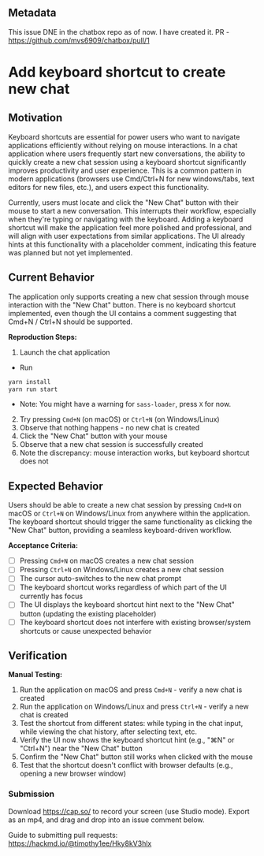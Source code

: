 ## Metadata

This issue DNE in the chatbox repo as of now. I have created it.
PR - https://github.com/mvs6909/chatbox/pull/1

# Add keyboard shortcut to create new chat

## Motivation

Keyboard shortcuts are essential for power users who want to navigate applications efficiently without relying on mouse interactions. In a chat application where users frequently start new conversations, the ability to quickly create a new chat session using a keyboard shortcut significantly improves productivity and user experience. This is a common pattern in modern applications (browsers use Cmd/Ctrl+N for new windows/tabs, text editors for new files, etc.), and users expect this functionality.

Currently, users must locate and click the "New Chat" button with their mouse to start a new conversation. This interrupts their workflow, especially when they're typing or navigating with the keyboard. Adding a keyboard shortcut will make the application feel more polished and professional, and will align with user expectations from similar applications. The UI already hints at this functionality with a placeholder comment, indicating this feature was planned but not yet implemented.

## Current Behavior

The application only supports creating a new chat session through mouse interaction with the "New Chat" button. There is no keyboard shortcut implemented, even though the UI contains a comment suggesting that Cmd+N / Ctrl+N should be supported.

**Reproduction Steps:**

1. Launch the chat application
  - Run 
  ```bash
  yarn install
  yarn run start
  ```
  - Note: You might have a warning for `sass-loader`, press `X` for now.
2. Try pressing `Cmd+N` (on macOS) or `Ctrl+N` (on Windows/Linux)
3. Observe that nothing happens - no new chat is created
4. Click the "New Chat" button with your mouse
5. Observe that a new chat session is successfully created
6. Note the discrepancy: mouse interaction works, but keyboard shortcut does not

## Expected Behavior

Users should be able to create a new chat session by pressing `Cmd+N` on macOS or `Ctrl+N` on Windows/Linux from anywhere within the application. The keyboard shortcut should trigger the same functionality as clicking the "New Chat" button, providing a seamless keyboard-driven workflow.

**Acceptance Criteria:**

- [ ] Pressing `Cmd+N` on macOS creates a new chat session
- [ ] Pressing `Ctrl+N` on Windows/Linux creates a new chat session
- [ ] The cursor auto-switches to the new chat prompt
- [ ] The keyboard shortcut works regardless of which part of the UI currently has focus
- [ ] The UI displays the keyboard shortcut hint next to the "New Chat" button (updating the existing placeholder)
- [ ] The keyboard shortcut does not interfere with existing browser/system shortcuts or cause unexpected behavior

## Verification

**Manual Testing:**

1. Run the application on macOS and press `Cmd+N` - verify a new chat is created
2. Run the application on Windows/Linux and press `Ctrl+N` - verify a new chat is created
3. Test the shortcut from different states: while typing in the chat input, while viewing the chat history, after selecting text, etc.
4. Verify the UI now shows the keyboard shortcut hint (e.g., "⌘N" or "Ctrl+N") near the "New Chat" button
5. Confirm the "New Chat" button still works when clicked with the mouse
6. Test that the shortcut doesn't conflict with browser defaults (e.g., opening a new browser window)

### Submission
Download https://cap.so/ to record your screen (use Studio mode). Export as an mp4, and drag and drop into an issue comment below.

Guide to submitting pull requests: https://hackmd.io/@timothy1ee/Hky8kV3hlx